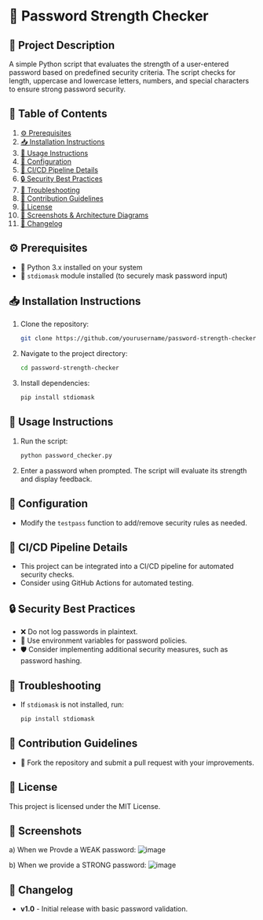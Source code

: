 # 🔐 Password Strength Checker

## 📌 Project Description
A simple Python script that evaluates the strength of a user-entered password based on predefined security criteria. The script checks for length, uppercase and lowercase letters, numbers, and special characters to ensure strong password security.

## 📖 Table of Contents
1. [⚙️ Prerequisites](https://github.com/Jidendiran-coder/Password_Security?tab=readme-ov-file#%EF%B8%8F-prerequisites)
2. [📥 Installation Instructions](https://github.com/Jidendiran-coder/Password_Security?tab=readme-ov-file#-installation-instructions)
3. [📝 Usage Instructions](https://github.com/Jidendiran-coder/Password_Security?tab=readme-ov-file#-usage-instructions)
4. [🔧 Configuration](https://github.com/Jidendiran-coder/Password_Security?tab=readme-ov-file#-configuration)
5. [🚀 CI/CD Pipeline Details](https://github.com/Jidendiran-coder/Password_Security?tab=readme-ov-file#-cicd-pipeline-details)
6. [🔒 Security Best Practices](https://github.com/Jidendiran-coder/Password_Security?tab=readme-ov-file#-security-best-practices)
7. [🐞 Troubleshooting](https://github.com/Jidendiran-coder/Password_Security?tab=readme-ov-file#-troubleshooting)
8. [🤝 Contribution Guidelines](https://github.com/Jidendiran-coder/Password_Security?tab=readme-ov-file#-contribution-guidelines)
9. [📜 License](https://github.com/Jidendiran-coder/Password_Security?tab=readme-ov-file#-license)
10. [📸 Screenshots & Architecture Diagrams](https://github.com/Jidendiran-coder/Password_Security?tab=readme-ov-file#-screenshots--architecture-diagrams)
11. [📅 Changelog](https://github.com/Jidendiran-coder/Password_Security?tab=readme-ov-file#-changelog)

## ⚙️ Prerequisites
- 🐍 Python 3.x installed on your system
- 🔗 `stdiomask` module installed (to securely mask password input)

## 📥 Installation Instructions
1. Clone the repository:
   ```bash
   git clone https://github.com/yourusername/password-strength-checker.git
   ```
2. Navigate to the project directory:
   ```bash
   cd password-strength-checker
   ```
3. Install dependencies:
   ```bash
   pip install stdiomask
   ```

## 📝 Usage Instructions
1. Run the script:
   ```bash
   python password_checker.py
   ```
2. Enter a password when prompted. The script will evaluate its strength and display feedback.

## 🔧 Configuration
- Modify the `testpass` function to add/remove security rules as needed.

## 🚀 CI/CD Pipeline Details
- This project can be integrated into a CI/CD pipeline for automated security checks.
- Consider using GitHub Actions for automated testing.

## 🔒 Security Best Practices
- ❌ Do not log passwords in plaintext.
- 🔑 Use environment variables for password policies.
- 🛡️ Consider implementing additional security measures, such as password hashing.

## 🐞 Troubleshooting
- If `stdiomask` is not installed, run:
  ```bash
  pip install stdiomask
  ```

## 🤝 Contribution Guidelines
- 🔀 Fork the repository and submit a pull request with your improvements.

## 📜 License
This project is licensed under the MIT License.

## 📸 Screenshots
a) When we Provde a WEAK password:
![image](https://github.com/user-attachments/assets/08d9a568-e7b0-48c3-af3f-1292cc43eb4a)

b) When we provide a STRONG password:
![image](https://github.com/user-attachments/assets/f6487224-6d30-409b-b5bd-80b9cf2c1a51)


## 📅 Changelog
- **v1.0** - Initial release with basic password validation.

